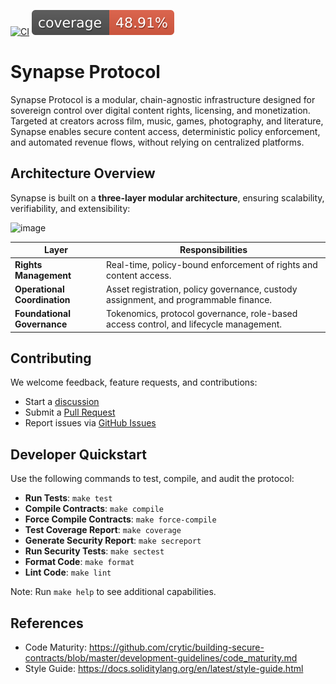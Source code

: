 
[![CI](https://github.com/Synaps3Protocol/protocol-core-v1/actions/workflows/ci.yaml/badge.svg)](https://github.com/Synaps3Protocol/protocol-core-v1/actions/workflows/ci.yaml)
[![COV](https://raw.githubusercontent.com/Synaps3Protocol/protocol-core-v1/main/.github/workflows/cov-badge.svg)](https://github.com/Synaps3Protocol/protocol-core-v1/actions/workflows/ci.yaml)

# Synapse Protocol
Synapse Protocol is a modular, chain-agnostic infrastructure designed for sovereign control over digital content rights, licensing, and monetization. Targeted at creators across film, music, games, photography, and literature, Synapse enables secure content access, deterministic policy enforcement, and automated revenue flows, without relying on centralized platforms.

## Architecture Overview

Synapse is built on a **three-layer modular architecture**, ensuring scalability, verifiability, and extensibility:

<img width="3264" height="1058" alt="image" src="https://github.com/user-attachments/assets/7d9ecbae-3b8b-4909-bc3f-568741c55fb7" />

| Layer | Responsibilities |
| --- | --- |
| **Rights Management** | Real-time, policy-bound enforcement of rights and content access. |
| **Operational Coordination** | Asset registration, policy governance, custody assignment, and programmable finance. |
| **Foundational Governance** | Tokenomics, protocol governance, role-based access control, and lifecycle management. |

## Contributing
We welcome feedback, feature requests, and contributions:
- Start a [discussion](https://github.com/Synaps3Protocol/protocol-core-v1/discussions)
- Submit a [Pull Request](https://github.com/Synaps3Protocol/protocol-core-v1/pulls)
- Report issues via [GitHub Issues](https://github.com/Synaps3Protocol/protocol-core-v1/issues)
  
## Developer Quickstart
Use the following commands to test, compile, and audit the protocol:

* **Run Tests**: `make test`  
* **Compile Contracts**: `make compile`  
* **Force Compile Contracts**: `make force-compile`  
* **Test Coverage Report**: `make coverage`  
* **Generate Security Report**: `make secreport`  
* **Run Security Tests**: `make sectest`  
* **Format Code**: `make format`  
* **Lint Code**: `make lint`   

Note: Run `make help` to see additional capabilities.

## References

- Code Maturity: https://github.com/crytic/building-secure-contracts/blob/master/development-guidelines/code_maturity.md
- Style Guide: https://docs.soliditylang.org/en/latest/style-guide.html
